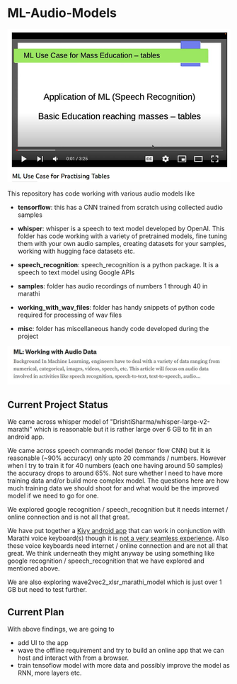 # ML-Audio-Models

[![Use Case YouTube Video](UseCase.JPG)](https://youtu.be/L3L4mEszzTs)

This repository has code working with various audio models like

- **tensorflow**: this has a CNN trained from scratch using collected audio samples
- **whisper**: whisper is a speech to text model developed by OpenAI. This folder has code working with a variety of pretrained models, fine tuning them with your own audio samples, creating datasets for your samples, working with hugging face datasets etc.
- **speech_recognition**: speech_recognition is a python package. It is a speech to text model using Google APIs

- **samples**: folder has audio recordings of numbers 1 through 40 in marathi
- **working_with_wav_files**: folder has handy snippets of python code required for processing of wav files
- **misc**: folder has miscellaneous handy code developed during the project

[![Blog on Medium](blog.JPG)](https://sameermahajan.medium.com/ml-working-with-audio-data-34b296d3e413)

## Current Project Status

We came across whisper model of "DrishtiSharma/whisper-large-v2-marathi" which is reasonable but it is rather large over 6 GB to fit in an android app.

We came across speech commands model (tensor flow CNN) but it is reasonable (~90% accuracy) only upto 20 commands / numbers. However when I try to train it for 40 numbers (each one having around 50 samples) the accuracy drops to around 65%. Not sure whether I need to have more training data and/or build more complex model. The questions here are how much training data we should shoot for and what would be the improved model if we need to go for one.

We explored google recognition / speech_recognition but it needs internet / online connection and is not all that great.

We have put together a [Kivy android app](https://github.com/sameermahajan/Paadas) that can work in conjunction with Marathi voice keyboard(s) though it is [not a very seamless experience](https://youtube.com/shorts/Gfeo_Dyakoc). Also these voice keyboards need internet / online connection and are not all that great. We think underneath they might anyway be using something like google recognition / speech_recognition that we have explored and mentioned above.

We are also exploring wave2vec2_xlsr_marathi_model which is just over 1 GB but need to test further.

## Current Plan

With above findings, we are going to
- add UI to the app
- wave the offline requirement and try to build an online app that we can host and interact with from a browser.
- train tensoflow model with more data and possibly improve the model as RNN, more layers etc.
